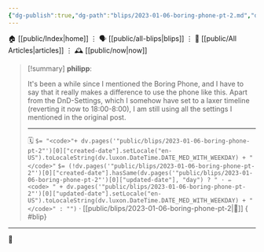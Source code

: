 ```yaml
---
{"dg-publish":true,"dg-path":"blips/2023-01-06-boring-phone-pt-2.md","dg-permalink":"2023/01/06/boring-phone-pt-2/","permalink":"/2023/01/06/boring-phone-pt-2/","title":"philipp @ 2023-01-06"}
---
```



<div class="transclusion internal-embed is-loaded"><div class="markdown-embed">




🏠 [[public/Index\|home]]  ⋮ 🗣️ [[public/all-blips\|blips]] ⋮  📝 [[public/All Articles\|articles]]  ⋮ 🕰️ [[public/now\|now]]


</div></div>


> [!summary] **philipp**:
>
> It's been a while since I mentioned the Boring Phone, and I have to say that it really makes a difference to use the phone like this. Apart from the DnD-Settings, which I somehow have set to a laxer timeline (reverting it now to 18:00-8:00), I am still using all the settings I mentioned in the original post.
> - - -
>
> 🗓️ `$= "<code>"+ dv.pages('"public/blips/2023-01-06-boring-phone-pt-2"')[0]["created-date"].setLocale("en-US").toLocaleString(dv.luxon.DateTime.DATE_MED_WITH_WEEKDAY) + "</code>"` `$= (!dv.pages('"public/blips/2023-01-06-boring-phone-pt-2"')[0]["created-date"].hasSame(dv.pages('"public/blips/2023-01-06-boring-phone-pt-2"')[0]["updated-date"], "day") ? " · ✏️ <code> " + dv.pages('"public/blips/2023-01-06-boring-phone-pt-2"')[0]["updated-date"].setLocale("en-US").toLocaleString(dv.luxon.DateTime.DATE_MED_WITH_WEEKDAY) + "</code>" : "")`  · [[public/blips/2023-01-06-boring-phone-pt-2\|🔗]]
{ #blip}


- - -

 👾
